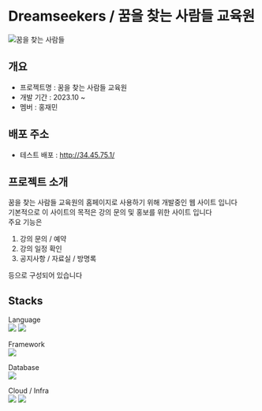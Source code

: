 # Dreamseekers / 꿈을 찾는 사람들 교육원

![꿈을 찾는 사람들](https://github.com/MSP-31/Dreamseekers/blob/main/dreamseekers/staticfiles/img/logo.svg)
## 개요
- 프로젝트명 : 꿈을 찾는 사람들 교육원
- 개발 기간 : 2023.10 ~
- 멤버 : 홍재민

## 배포 주소
- 테스트 배포 : http://34.45.75.1/

## 프로젝트 소개
꿈을 찾는 사람들 교육원의 홈페이지로 사용하기 위해 개발중인 웹 사이트 입니다   
기본적으로 이 사이트의 목적은 강의 문의 및 홍보를 위한 사이트 입니다   
주요 기능은
1. 강의 문의 / 예약
2. 강의 일정 확인
3. 공지사항 / 자료실 / 방명록
   
등으로 구성되어 있습니다

## Stacks
Language   
<img src="https://img.shields.io/badge/python-3776AB?style=for-the-badge&logo=python&logoColor=white"> <img src="https://img.shields.io/badge/javascript-F7DF1E?style=for-the-badge&logo=javascript&logoColor=black">

Framework   
<img src="https://img.shields.io/badge/django-092E20?style=for-the-badge&logo=django&logoColor=white">

Database   
<img src="https://img.shields.io/badge/mariaDB-003545?style=for-the-badge&logo=mariaDB&logoColor=white">

Cloud / Infra   
<img src="https://img.shields.io/badge/docker-2496ED?style=for-the-badge&logo=docker&logoColor=white">
<img src="https://img.shields.io/badge/google%20cloud-4285F4?style=for-the-badge&logo=googlecloud&logoColor=white">
